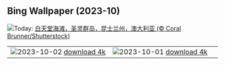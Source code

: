 ## Bing Wallpaper (2023-10)
![](https://www.bing.com/th?id=OHR.WhitsundaySwirl_ZH-CN9085371328_UHD.jpg&w=1000)Today: [白天堂海滩，圣灵群岛，昆士兰州，澳大利亚 (© Coral Brunner/Shutterstock)](https://www.bing.com/th?id=OHR.WhitsundaySwirl_ZH-CN9085371328_UHD.jpg)

|      |      |      |
| :----: | :----: | :----: |
|![](https://www.bing.com/th?id=OHR.VerdonCanyon_ZH-CN8872507857_UHD.jpg&pid=hp&w=384&h=216&rs=1&c=4)2023-10-02 [download 4k](https://www.bing.com/th?id=OHR.VerdonCanyon_ZH-CN8872507857_UHD.jpg)|![](https://www.bing.com/th?id=OHR.NationalDay2023_ZH-CN8608297006_UHD.jpg&pid=hp&w=384&h=216&rs=1&c=4)2023-10-01 [download 4k](https://www.bing.com/th?id=OHR.NationalDay2023_ZH-CN8608297006_UHD.jpg)|